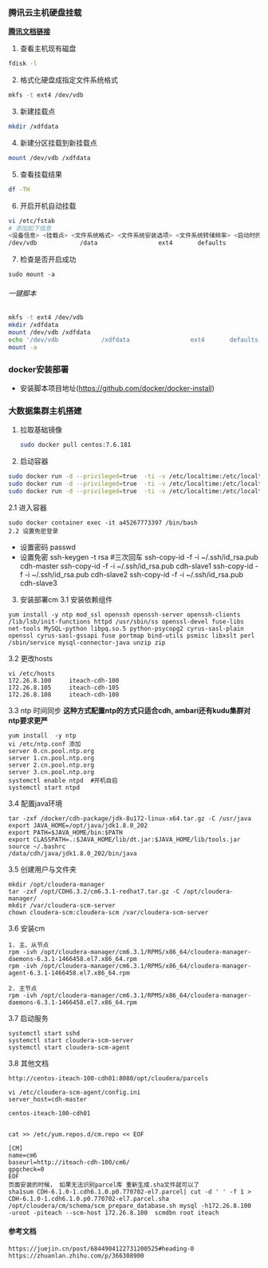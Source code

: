 ### 腾讯云主机硬盘挂载
**[腾讯文档链接](https://cloud.tencent.com/document/product/362/6734)**
1. 查看主机现有磁盘
```sh 
fdisk -l
```
2. 格式化硬盘成指定文件系统格式
```sh
mkfs -t ext4 /dev/vdb
```
3. 新建挂载点
```sh
mkdir /xdfdata
```
4. 新建分区挂载到新挂载点
```sh
mount /dev/vdb /xdfdata
```
5. 查看挂载结果
```sh 
df -TH
```
6. 开启开机自动挂载
```sh
vi /etc/fstab
# 添加如下信息
<设备信息> <挂载点> <文件系统格式> <文件系统安装选项> <文件系统转储频率> <启动时的文件系统检查顺序>
/dev/vdb            /data                 ext4       defaults              0 0
```
7. 检查是否开启成功
```
sudo mount -a
```
###### 一键脚本
```sh 
mkfs -t ext4 /dev/vdb
mkdir /xdfdata
mount /dev/vdb /xdfdata
echo '/dev/vdb            /xdfdata                 ext4       defaults              0 0' >> /etc/fstab
mount -a
```
### docker安装部署
- 安装脚本项目地址(https://github.com/docker/docker-install)

### 大数据集群主机搭建
1. 拉取基础镜像
    ```sh
    sudo docker pull centos:7.6.181
    ```
2. 启动容器
```sh
sudo docker run -d --privileged=true  -ti -v /etc/localtime:/etc/localtime:ro -v /xdfdata/iteach-105-cdh01:/opt --net="host" --name centos-iteach-cdh-105 -h iteach-cdh-105 centos:7.6.1810 /usr/sbin/init
sudo docker run -d --privileged=true  -ti -v /etc/localtime:/etc/localtime:ro -v /xdfdata/iteach-108-cdh01:/opt --net="host" --name centos-iteach-cdh-108 -h iteach-cdh-108 centos:7.6.1810 /usr/sbin/init
sudo docker run -d --privileged=true  -ti -v /etc/localtime:/etc/localtime:ro -v /xdfdata/iteach-100-cdh01:/opt --net="host" --name centos-iteach-cdh-100 -h iteach-cdh-100 centos:7.6.1810 /usr/sbin/init
```
2.1 进入容器
```
sudo docker container exec -it a45267773397 /bin/bash
2.2 设置免密登录
```
- 设置密码
passwd
- 设置免密
ssh-keygen -t rsa #三次回车
ssh-copy-id  -f -i ~/.ssh/id_rsa.pub cdh-master
ssh-copy-id  -f -i ~/.ssh/id_rsa.pub cdh-slave1
ssh-copy-id  -f -i ~/.ssh/id_rsa.pub cdh-slave2
ssh-copy-id  -f -i ~/.ssh/id_rsa.pub cdh-slave3


3. 安装部署cm
    3.1 安装依赖组件
```
yum install -y ntp mod_ssl openssh openssh-server openssh-clients /lib/lsb/init-functions httpd /usr/sbin/ss openssl-devel fuse-libs net-tools MySQL-python libpq.so.5 python-psycopg2 cyrus-sasl-plain openssl cyrus-sasl-gssapi fuse portmap bind-utils psmisc libxslt perl /sbin/service mysql-connector-java unzip zip
```
3.2 更改hosts
```
vi /etc/hosts
172.26.8.100     iteach-cdh-100
172.26.8.105     iteach-cdh-105
172.26.8.108     iteach-cdh-108
```
3.3 ntp 时间同步
**这种方式配置ntp的方式只适合cdh, ambari还有kudu集群对ntp要求更严**
```
yum install  -y ntp
vi /etc/ntp.conf 添加
server 0.cn.pool.ntp.org
server 1.cn.pool.ntp.org
server 2.cn.pool.ntp.org
server 3.cn.pool.ntp.org
systemctl enable ntpd  #开机自启
systemctl start ntpd
```
3.4 配置java环境
```
tar -zxf /docker/cdh-package/jdk-8u172-linux-x64.tar.gz -C /usr/java
export JAVA_HOME=/opt/java/jdk1.8.0_202
export PATH=$JAVA_HOME/bin:$PATH
export CLASSPATH=.:$JAVA_HOME/lib/dt.jar:$JAVA_HOME/lib/tools.jar
source ~/.bashrc
/data/cdh/java/jdk1.8.0_202/bin/java
```
3.5 创建用户与文件夹
```
mkdir /opt/cloudera-manager
tar -zxf /opt/CDH6.3.2/cm6.3.1-redhat7.tar.gz -C /opt/cloudera-manager/
mkdir /var/cloudera-scm-server
chown cloudera-scm:cloudera-scm /var/cloudera-scm-server
```
3.6 安装cm 
```
1. 主、从节点
rpm -ivh /opt/cloudera-manager/cm6.3.1/RPMS/x86_64/cloudera-manager-daemons-6.3.1-1466458.el7.x86_64.rpm
rpm -ivh /opt/cloudera-manager/cm6.3.1/RPMS/x86_64/cloudera-manager-agent-6.3.1-1466458.el7.x86_64.rpm

2. 主节点
rpm -ivh /opt/cloudera-manager/cm6.3.1/RPMS/x86_64/cloudera-manager-daemons-6.3.1-1466458.el7.x86_64.rpm
```
3.7 启动服务
```
systemctl start sshd
systemctl start cloudera-scm-server
systemctl start cloudera-scm-agent
```

3.8 其他文档
```
http://centos-iteach-100-cdh01:8080/opt/cloudera/parcels

vi /etc/cloudera-scm-agent/config.ini
server_host=cdh-master

centos-iteach-100-cdh01


cat >> /etc/yum.repos.d/cm.repo << EOF

[CM]
name=cm6
baseurl=http://iteach-cdh-100/cm6/
gpgcheck=0
EOF
页面安装的时候， 如果无法识别parcel库 重新生成.sha文件就可以了
sha1sum CDH-6.1.0-1.cdh6.1.0.p0.770702-el7.parcel| cut -d ' ' -f 1 > CDH-6.1.0-1.cdh6.1.0.p0.770702-el7.parcel.sha
/opt/cloudera/cm/schema/scm_prepare_database.sh mysql -h172.26.8.100  -uroot -piteach --scm-host 172.26.8.100  scmdbn root iteach
```

#### 参考文档
```
https://juejin.cn/post/6844904122731200525#heading-0
https://zhuanlan.zhihu.com/p/366308900

```